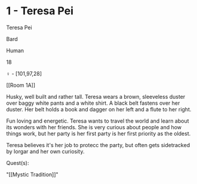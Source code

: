 # 1 - Teresa Pei

Teresa Pei

Bard

Human

18

♀ - [101,97,28]

[[Room 1A]]

Husky, well built and rather tall. Teresa wears a brown, sleeveless duster over baggy white pants and a white shirt. A black belt fastens over her duster. Her belt holds a book and dagger on her left and a flute to her right.

  

Fun loving and energetic. Teresa wants to travel the world and learn about its wonders with her friends. She is very curious about people and how things work, but her party is her first party is her first priority as the oldest.

Teresa believes it's her job to protecc the party, but often gets sidetracked by Iorgar and her own curiosity.

  

Quest(s): 

"[[Mystic Tradition]]"